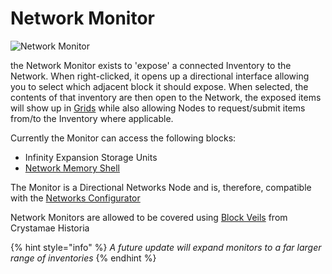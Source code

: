 # Network Monitor

![Network Monitor](../../.gitbook/assets/tile\_network\_monitor.png)

the Network Monitor exists to 'expose' a connected Inventory to the Network. When right-clicked, it opens up a directional interface allowing you to select which adjacent block it should expose. When selected, the contents of that inventory are then open to the Network, the exposed items will show up in [Grids](network-grid.md) while also allowing Nodes to request/submit items from/to the Inventory where applicable.

Currently the Monitor can access the following blocks:

* Infinity Expansion Storage Units
* [Network Memory Shell](network-memory-shell.md)

The Monitor is a Directional Networks Node and is, therefore, compatible with the [Networks Configurator](../tools/network-configurator.md)

Network Monitors are allowed to be covered using [Block Veils](../../crystamae-historia/tools/block-veil.md) from Crystamae Historia

{% hint style="info" %}
_A future update will expand monitors to a far larger range of inventories_
{% endhint %}

